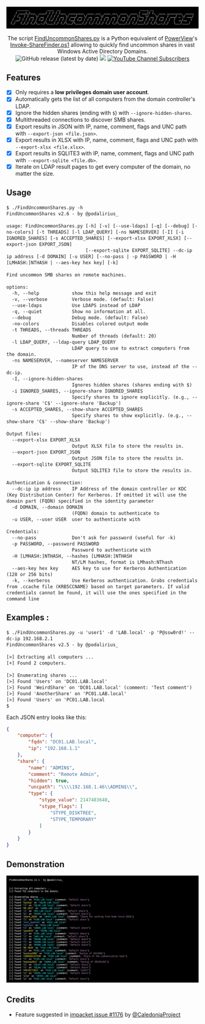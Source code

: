 ![](.github/banner.png)

<p align="center">
    The script <a href="https://github.com/p0dalirius/FindUncommonShares/blob/main/FindUncommonShares.py">FindUncommonShares.py</a> is a Python equivalent of <a href="https://github.com/darkoperator/Veil-PowerView/">PowerView</a>'s <a href="https://github.com/darkoperator/Veil-PowerView/blob/master/PowerView/functions/Invoke-ShareFinder.ps1">Invoke-ShareFinder.ps1</a> allowing to quickly find uncommon shares in vast Windows Active Directory Domains.
    <br>
    <img alt="GitHub release (latest by date)" src="https://img.shields.io/github/v/release/p0dalirius/FindUncommonShares">
    <a href="https://twitter.com/intent/follow?screen_name=podalirius_" title="Follow"><img src="https://img.shields.io/twitter/follow/podalirius_?label=Podalirius&style=social"></a>
    <a href="https://www.youtube.com/c/Podalirius_?sub_confirmation=1" title="Subscribe"><img alt="YouTube Channel Subscribers" src="https://img.shields.io/youtube/channel/subscribers/UCF_x5O7CSfr82AfNVTKOv_A?style=social"></a>
    <br>
</p>


## Features

 - [x] Only requires a **low privileges domain user account**.
 - [x] Automatically gets the list of all computers from the domain controller's LDAP.
 - [x] Ignore the hidden shares (ending with `$`) with `--ignore-hidden-shares`.
 - [x] Multithreaded connections to discover SMB shares.
 - [x] Export results in JSON with IP, name, comment, flags and UNC path with `--export-json <file.json>`.
 - [x] Export results in XLSX with IP, name, comment, flags and UNC path with `--export-xlsx <file.xlsx>`.
 - [x] Export results in SQLITE3 with IP, name, comment, flags and UNC path with `--export-sqlite <file.db>`.
 - [x] Iterate on LDAP result pages to get every computer of the domain, no matter the size.

## Usage

```              
$ ./FindUncommonShares.py -h
FindUncommonShares v2.6 - by @podalirius_

usage: FindUncommonShares.py [-h] [-v] [--use-ldaps] [-q] [--debug] [-no-colors] [-t THREADS] [-l LDAP_QUERY] [-ns NAMESERVER] [-I] [-i IGNORED_SHARES] [-s ACCEPTED_SHARES] [--export-xlsx EXPORT_XLSX] [--export-json EXPORT_JSON]
                             [--export-sqlite EXPORT_SQLITE] --dc-ip ip address [-d DOMAIN] [-u USER] [--no-pass | -p PASSWORD | -H [LMHASH:]NTHASH | --aes-key hex key] [-k]

Find uncommon SMB shares on remote machines.

options:
  -h, --help            show this help message and exit
  -v, --verbose         Verbose mode. (default: False)
  --use-ldaps           Use LDAPS instead of LDAP
  -q, --quiet           Show no information at all.
  --debug               Debug mode. (default: False)
  -no-colors            Disables colored output mode
  -t THREADS, --threads THREADS
                        Number of threads (default: 20)
  -l LDAP_QUERY, --ldap-query LDAP_QUERY
                        LDAP query to use to extract computers from the domain.
  -ns NAMESERVER, --nameserver NAMESERVER
                        IP of the DNS server to use, instead of the --dc-ip.
  -I, --ignore-hidden-shares
                        Ignores hidden shares (shares ending with $)
  -i IGNORED_SHARES, --ignore-share IGNORED_SHARES
                        Specify shares to ignore explicitly. (e.g., --ignore-share 'C$' --ignore-share 'Backup')
  -s ACCEPTED_SHARES, --show-share ACCEPTED_SHARES
                        Specify shares to show explicitly. (e.g., --show-share 'C$' --show-share 'Backup')

Output files:
  --export-xlsx EXPORT_XLSX
                        Output XLSX file to store the results in.
  --export-json EXPORT_JSON
                        Output JSON file to store the results in.
  --export-sqlite EXPORT_SQLITE
                        Output SQLITE3 file to store the results in.

Authentication & connection:
  --dc-ip ip address    IP Address of the domain controller or KDC (Key Distribution Center) for Kerberos. If omitted it will use the domain part (FQDN) specified in the identity parameter
  -d DOMAIN, --domain DOMAIN
                        (FQDN) domain to authenticate to
  -u USER, --user USER  user to authenticate with

Credentials:
  --no-pass             Don't ask for password (useful for -k)
  -p PASSWORD, --password PASSWORD
                        Password to authenticate with
  -H [LMHASH:]NTHASH, --hashes [LMHASH:]NTHASH
                        NT/LM hashes, format is LMhash:NThash
  --aes-key hex key     AES key to use for Kerberos Authentication (128 or 256 bits)
  -k, --kerberos        Use Kerberos authentication. Grabs credentials from .ccache file (KRB5CCNAME) based on target parameters. If valid credentials cannot be found, it will use the ones specified in the command line
```

## Examples :

```
$ ./FindUncommonShares.py -u 'user1' -d 'LAB.local' -p 'P@ssw0rd!' --dc-ip 192.168.2.1
FindUncommonShares v2.5 - by @podalirius_

[>] Extracting all computers ...
[+] Found 2 computers.

[>] Enumerating shares ...
[>] Found 'Users' on 'DC01.LAB.local'
[>] Found 'WeirdShare' on 'DC01.LAB.local' (comment: 'Test comment')
[>] Found 'AnotherShare' on 'PC01.LAB.local'
[>] Found 'Users' on 'PC01.LAB.local
$
```


Each JSON entry looks like this:

```json
{
    "computer": {
        "fqdn": "DC01.LAB.local",
        "ip": "192.168.1.1"
    },
    "share": {
        "name": "ADMIN$",
        "comment": "Remote Admin",
        "hidden": true,
        "uncpath": "\\\\192.168.1.46\\ADMIN$\\",
        "type": {
            "stype_value": 2147483648,
            "stype_flags": [
                "STYPE_DISKTREE",
                "STYPE_TEMPORARY"
            ]
        }
    }
}
```

## Demonstration

![](./.github/example.png)

## Credits

 - Feature suggested in [impacket issue #1176](https://github.com/SecureAuthCorp/impacket/issues/1176) by [@CaledoniaProject](https://github.com/CaledoniaProject)
